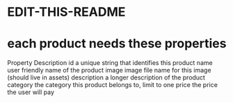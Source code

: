 # EDIT-THIS-README

# each product needs these properties
Property	Description
id	            a unique string that identifies this product
name	        user friendly name of the product
image	        image file name for this image (should live in assets)
description	    a longer description of the product
category	    the category this product belongs to, limit to one
price	        the price the user will pay